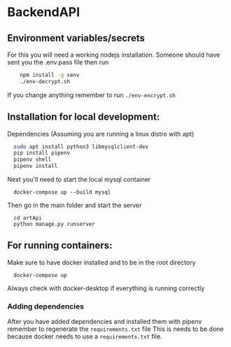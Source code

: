 # BackendAPI

## Environment variables/secrets

For this you will need a working nodejs installation. Someone should have sent you the .env.pass file then run
```bash
    npm install -g senv 
    ./env-decrypt.sh 
```
If you change anything remember to run `./env-encrypt.sh`

## Installation for local development:

Dependencies (Assuming you are running a linux distro with apt)

```bash
  sudo apt install python3 libmysqlclient-dev
  pip install pipenv
  pipenv shell
  pipenv install
```

Next you'll need to start the local mysql container
```
  docker-compose up --build mysql
```


Then go in the main folder and start the server
```
  cd artApi
  python manage.py runserver
```

## For running containers:

Make sure to have docker installed and to be in the root directory

```
  docker-compose up
```
Always check with docker-desktop if everything is running correctly


### Adding dependencies

After you have added dependencies and installed them with pipenv remember to regenerate the `requirements.txt` file
This is needs to be done because docker needs to use a `requirements.txt` file.
